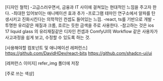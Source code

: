 [디자인 철학]
-고급스러우면서, 금융과 IT 사이에 걸쳐있는 현대적인 느낌을 주고자 한다.
-최대한 있어보이는 애니메이션 효과 추가
-프로그램 테마인 연구소에서 알파를 탄생시키고 진화시킨다는 의학적인 컨셉도 들어있는 느낌.
-react, ts를 기반으로 개발 
-투명한 유리같은 재질과 크롬, 흐르는 듯한 금색을 주로 사용한다.
-참고하는 것은 ios 17 liquid glass 의 유리재질같은 디자인 컨셉과 ComfyUI의 Workflow 같은 사용자가 사고과정을 쉽게 보고, 수정할 수 있도록 하는 것.

[사용해야할 컴포넌트 및 애니메이션 레퍼런스]
https://github.com/DavidHDev/react-bits
https://github.com/shadcn-ui/ui

[레퍼런스 이미지]
refer_img 폴더에 저장

[주로 쓰는 색상]


